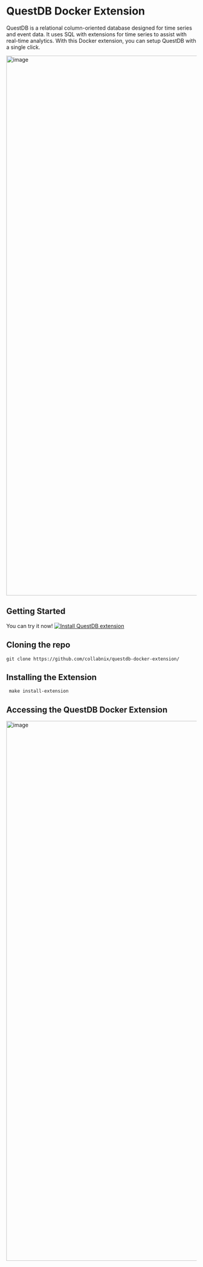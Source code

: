 # QuestDB Docker Extension

QuestDB is a relational column-oriented database designed for time series and event data. It uses SQL with extensions for time series to assist with real-time analytics. With this Docker extension, you can setup QuestDB with a single click.

<img width="1429" alt="image" src="https://user-images.githubusercontent.com/34368930/211806215-31aedbbf-91e5-4cec-8db6-fe8fa4097036.png">


## Getting Started

You can try it now! [![Install QuestDB extension](https://img.shields.io/badge/-Install%20QuestDB%20extension-white?logo=docker)](https://open.docker.com/extensions/marketplace?extensionId=collabnix/questdb-docker-extension&tag=1.0)

## Cloning the repo


```
git clone https://github.com/collabnix/questdb-docker-extension/
```

## Installing the Extension

```
 make install-extension
```

## Accessing the QuestDB Docker Extension



<img width="1429" alt="image" src="https://user-images.githubusercontent.com/34368930/211805103-6fddd1cd-11e8-4ca9-9267-834a15f4e3d8.png">

